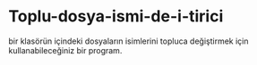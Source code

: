 # Toplu-dosya-ismi-de-i-tirici
bir klasörün içindeki dosyaların isimlerini topluca değiştirmek için kullanabileceğiniz bir program.
